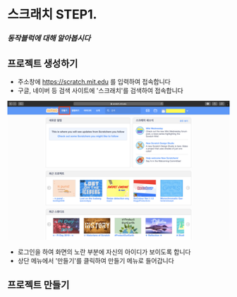 # 스크래치 STEP1.

### *동작블럭에 대해 알아봅시다*



## 프로젝트 생성하기
- 주소창에 https://scratch.mit.edu 를 입력하여 접속합니다
- 구글, 네이버 등 검색 사이트에 '스크래치'를 검색하여 접속합니다

![](./resources/0-12.png)

- 로그인을 하여  화면의 노란 부분에 자신의 아이디가 보이도록 합니다
- 상단 메뉴에서 '만들기'를 클릭하여 만들기 메뉴로 들어갑니다



## 프로젝트 만들기

